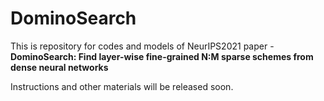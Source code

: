 # DominoSearch
This is repository for codes and models of NeurIPS2021 paper - **DominoSearch: Find layer-wise fine-grained N:M sparse schemes from dense neural networks**

Instructions and other materials will be released soon.